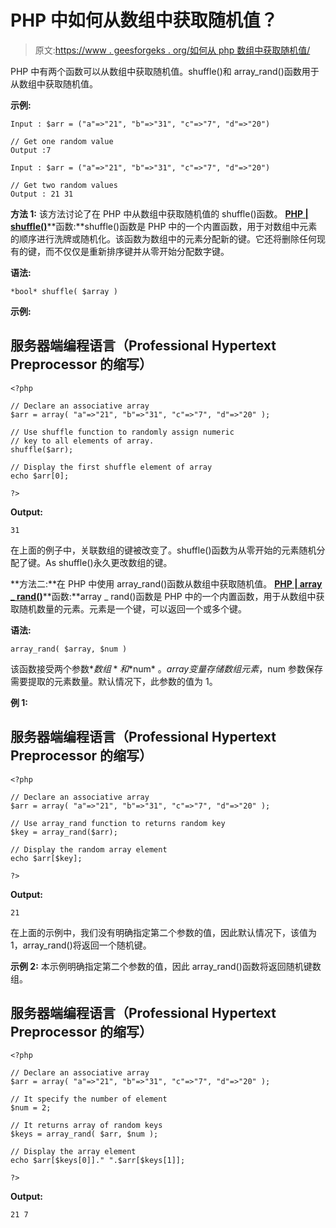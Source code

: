 # PHP 中如何从数组中获取随机值？

> 原文:[https://www . geesforgeks . org/如何从 php 数组中获取随机值/](https://www.geeksforgeeks.org/how-to-get-random-value-out-of-an-array-in-php/)

PHP 中有两个函数可以从数组中获取随机值。shuffle()和 array_rand()函数用于从数组中获取随机值。

**示例:**

```
Input : $arr = ("a"=>"21", "b"=>"31", "c"=>"7", "d"=>"20")

// Get one random value
Output :7

Input : $arr = ("a"=>"21", "b"=>"31", "c"=>"7", "d"=>"20")

// Get two random values
Output : 21 31
```

**方法 1:** 该方法讨论了在 PHP 中从数组中获取随机值的 shuffle()函数。
[**PHP | shuffle()**](https://www.geeksforgeeks.org/php-shuffle-function/)**函数:**shuffle()函数是 PHP 中的一个内置函数，用于对数组中元素的顺序进行洗牌或随机化。该函数为数组中的元素分配新的键。它还将删除任何现有的键，而不仅仅是重新排序键并从零开始分配数字键。

**语法:**

```
*bool* shuffle( $array )
```

**示例:**

## 服务器端编程语言（Professional Hypertext Preprocessor 的缩写）

```
<?php

// Declare an associative array
$arr = array( "a"=>"21", "b"=>"31", "c"=>"7", "d"=>"20" );

// Use shuffle function to randomly assign numeric
// key to all elements of array.
shuffle($arr);

// Display the first shuffle element of array
echo $arr[0];

?>
```

**Output:** 

```
31
```

在上面的例子中，关联数组的键被改变了。shuffle()函数为从零开始的元素随机分配了键。As shuffle()永久更改数组的键。

**方法二:**在 PHP 中使用 array_rand()函数从数组中获取随机值。
[**PHP | array _ rand()**](https://www.geeksforgeeks.org/php-array_rand-function/)**函数:**array _ rand()函数是 PHP 中的一个内置函数，用于从数组中获取随机数量的元素。元素是一个键，可以返回一个或多个键。

**语法:**

```
array_rand( $array, $num )
```

该函数接受两个参数*$数组*和 *$num* 。$array 变量存储数组元素，$num 参数保存需要提取的元素数量。默认情况下，此参数的值为 1。

**例 1:**

## 服务器端编程语言（Professional Hypertext Preprocessor 的缩写）

```
<?php

// Declare an associative array
$arr = array( "a"=>"21", "b"=>"31", "c"=>"7", "d"=>"20" );

// Use array_rand function to returns random key
$key = array_rand($arr);

// Display the random array element
echo $arr[$key];

?>
```

**Output:** 

```
21
```

在上面的示例中，我们没有明确指定第二个参数的值，因此默认情况下，该值为 1，array_rand()将返回一个随机键。

**示例 2:** 本示例明确指定第二个参数的值，因此 array_rand()函数将返回随机键数组。

## 服务器端编程语言（Professional Hypertext Preprocessor 的缩写）

```
<?php

// Declare an associative array
$arr = array( "a"=>"21", "b"=>"31", "c"=>"7", "d"=>"20" );

// It specify the number of element
$num = 2;

// It returns array of random keys
$keys = array_rand( $arr, $num );

// Display the array element
echo $arr[$keys[0]]." ".$arr[$keys[1]];

?>
```

**Output:** 

```
21 7
```